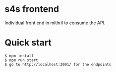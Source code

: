 # s4s frontend
Individual front end in mithril to consume the API.

# Quick start
`$ npm install`  
`$ npm run start`  
`$ go to http://localhost:3001/ for the endpoints`  
